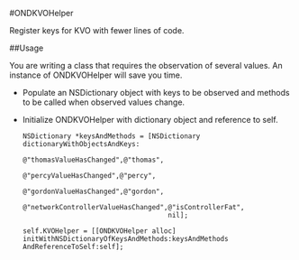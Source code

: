 #ONDKVOHelper

Register keys for KVO with fewer lines of code.

##Usage

You are writing a class that requires the observation of several values. An instance of ONDKVOHelper will save you time.

* Populate an NSDictionary object with keys to be observed and methods to be called when observed values change.
* Initialize ONDKVOHelper with dictionary object and reference to self.
	
	```
	NSDictionary *keysAndMethods = [NSDictionary dictionaryWithObjectsAndKeys:
	                                	@"thomasValueHasChanged",@"thomas",
	                                	@"percyValueHasChanged",@"percy",
	                                	@"gordonValueHasChanged",@"gordon",
	                                	@"networkControllerValueHasChanged",@"isControllerFat",
	                                	nil];
	```
	```
	self.KVOHelper = [[ONDKVOHelper alloc] initWithNSDictionaryOfKeysAndMethods:keysAndMethods AndReferenceToSelf:self];
	```
